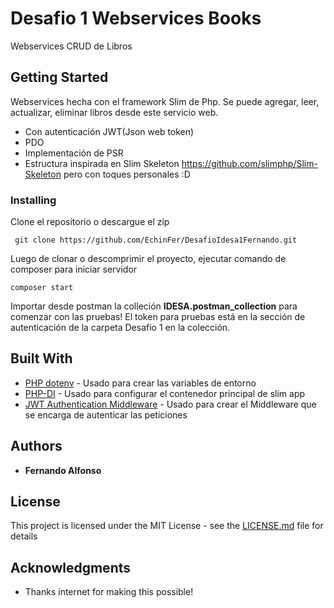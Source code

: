 # Desafio 1 Webservices Books

Webservices CRUD de Libros

## Getting Started

Webservices hecha con el framework Slim de Php.
Se puede agregar, leer, actualizar, eliminar libros desde este servicio web.
- Con autenticación JWT(Json web token)
- PDO
- Implementación de PSR
- Estructura inspirada en Slim Skeleton https://github.com/slimphp/Slim-Skeleton pero con toques personales :D



### Installing

Clone el repositorio o descargue el zip

```
 git clone https://github.com/EchinFer/DesafioIdesa1Fernando.git
```

Luego de clonar o descomprimir el proyecto, ejecutar comando de composer para iniciar servidor

```
composer start
```

Importar desde postman la colleción **IDESA.postman_collection** para comenzar con las pruebas! El token para pruebas está en la sección de autenticación de la carpeta Desafio 1 en la colección.


## Built With


* [PHP dotenv](https://github.com/vlucas/phpdotenv) - Usado para crear las variables de entorno
* [PHP-DI](https://php-di.org/) - Usado para configurar el contenedor principal de slim app
* [JWT Authentication Middleware](https://github.com/tuupola/slim-jwt-auth) - Usado para crear el Middleware que se encarga de autenticar las peticiones

## Authors

* **Fernando Alfonso**

## License

This project is licensed under the MIT License - see the [LICENSE.md](LICENSE.md) file for details

## Acknowledgments

* Thanks internet for making this possible!
